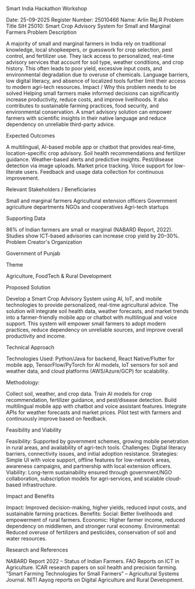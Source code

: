 Smart India Hackathon Workshop

Date: 25-09-2025
Register Number: 25010466
Name: Arlin Rej.R
Problem Title
SIH 25010: Smart Crop Advisory System for Small and Marginal Farmers
Problem Description

A majority of small and marginal farmers in India rely on traditional knowledge, local shopkeepers, or guesswork for crop selection, pest control, and fertilizer use. They lack access to personalized, real-time advisory services that account for soil type, weather conditions, and crop history. This often leads to poor yield, excessive input costs, and environmental degradation due to overuse of chemicals. Language barriers, low digital literacy, and absence of localized tools further limit their access to modern agri-tech resources.
Impact / Why this problem needs to be solved
Helping small farmers make informed decisions can significantly increase productivity, reduce costs, and improve livelihoods. It also contributes to sustainable farming practices, food security, and environmental conservation. A smart advisory solution can empower farmers with scientific insights in their native language and reduce dependency on unreliable third-party advice.

Expected Outcomes

A multilingual, AI-based mobile app or chatbot that provides real-time, location-specific crop advisory.
Soil health recommendations and fertilizer guidance.
Weather-based alerts and predictive insights.
Pest/disease detection via image uploads.
Market price tracking.
Voice support for low-literate users.
Feedback and usage data collection for continuous improvement.

Relevant Stakeholders / Beneficiaries

Small and marginal farmers
Agricultural extension officers
Government agriculture departments
NGOs and cooperatives
Agri-tech startups

Supporting Data

86% of Indian farmers are small or marginal (NABARD Report, 2022).
Studies show ICT-based advisories can increase crop yield by 20–30%.
Problem Creator's Organization

Government of Punjab

Theme

Agriculture, FoodTech & Rural Development

Proposed Solution

Develop a Smart Crop Advisory System using AI, IoT, and mobile technologies to provide personalized, real-time agricultural advice. The solution will integrate soil health data, weather forecasts, and market trends into a farmer-friendly mobile app or chatbot with multilingual and voice support. This system will empower small farmers to adopt modern practices, reduce dependency on unreliable sources, and improve overall productivity and income.

Technical Approach

Technologies Used: Python/Java for backend, React Native/Flutter for mobile app, TensorFlow/PyTorch for AI models, IoT sensors for soil and weather data, and cloud platforms (AWS/Azure/GCP) for scalability.

Methodology:

Collect soil, weather, and crop data.
Train AI models for crop recommendation, fertilizer guidance, and pest/disease detection.
Build multilingual mobile app with chatbot and voice assistant features.
Integrate APIs for weather forecasts and market prices.
Pilot test with farmers and continuously improve based on feedback.

Feasibility and Viability

Feasibility: Supported by government schemes, growing mobile penetration in rural areas, and availability of agri-tech tools.
Challenges: Digital literacy barriers, connectivity issues, and initial adoption resistance.
Strategies: Simple UI with voice support, offline features for low-network areas, awareness campaigns, and partnership with local extension officers.
Viability: Long-term sustainability ensured through government/NGO collaboration, subscription models for agri-services, and scalable cloud-based infrastructure.

Impact and Benefits

Impact: Improved decision-making, higher yields, reduced input costs, and sustainable farming practices.
Benefits:
Social: Better livelihoods and empowerment of rural farmers.
Economic: Higher farmer income, reduced dependency on middlemen, and stronger rural economy.
Environmental: Reduced overuse of fertilizers and pesticides, conservation of soil and water resources.

Research and References

NABARD Report 2022 – Status of Indian Farmers.
FAO Reports on ICT in Agriculture.
ICAR research papers on soil health and precision farming.
“Smart Farming Technologies for Small Farmers” – Agricultural Systems Journal.
NITI Aayog reports on Digital Agriculture and Rural Development.
